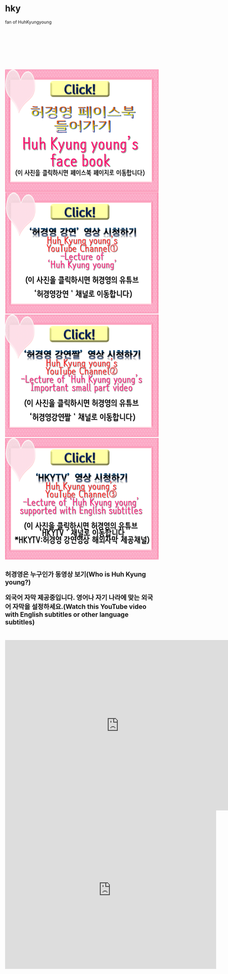 # hky
fan of HuhKyungyoung
<html>
                 

<body>
<br><br><br><br><br><br><br>
<body background="배경.jpg">

<a href="https://ko-kr.facebook.com/unhky/"><img src="페이스북클릭버튼.png" align=left></a><a href="https://www.youtube.com/channel/UCg3wU-Y3Aq8-0UAqYjXMCnw"><img src="영상클릭1.png"></a><a href="https://www.youtube.com/channel/UCA7LZMILVfSYGwHU7Cj3g6Q"><img src="영상클릭2.png"></a><a href="https://www.youtube.com/channel/UCy3eNixQgJld165YDfRDRZg"><img src="영상클릭3.png"></a>
<h2>허경영은 누구인가 동영상 보기(Who is Huh Kyung young?)
<p>외국어 자막 제공중입니다. 영어나 자기 나라에 맞는 외국어 자막을 설정하세요.(Watch this YouTube video with English subtitles or other language subtitles)</p>
<br><iframe width="745" height="559" src="https://www.youtube.com/embed/GakC4nGsexI" frameborder="0" allow="accelerometer; autoplay; encrypted-media; gyroscope; picture-in-picture" allowfullscreen; align=left></iframe><iframe width="693" height="520" src="https://www.youtube.com/embed/vxIH3TJBt7o" frameborder="0" allow="accelerometer; autoplay; encrypted-media; gyroscope; picture-in-picture" allowfullscreen></iframe>
</h2></body>


</html>
